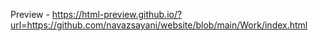 Preview - https://html-preview.github.io/?url=https://github.com/navazsayani/website/blob/main/Work/index.html
